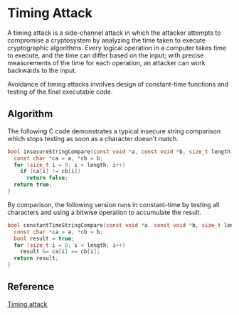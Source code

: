 # Timing Attack

A timing attack is a side-channel attack in which the attacker attempts to compromise a cryptosystem by analyzing the time taken to execute cryptographic algorithms. Every logical operation in a computer takes time to execute, and the time can differ based on the input; with precise measurements of the time for each operation, an attacker can work backwards to the input.

Avoidance of timing attacks involves design of constant-time functions and testing of the final executable code.

## Algorithm

The following C code demonstrates a typical insecure string comparison which stops testing as soon as a character doesn't match.

```c
bool insecureStringCompare(const void *a, const void *b, size_t length) {
  const char *ca = a, *cb = b;
  for (size_t i = 0; i < length; i++)
    if (ca[i] != cb[i])
      return false;
  return true;
}
```

By comparison, the following version runs in constant-time by testing all characters and using a bitwise operation to accumulate the result.

```c
bool constantTimeStringCompare(const void *a, const void *b, size_t length) {
  const char *ca = a, *cb = b;
  bool result = true;
  for (size_t i = 0; i < length; i++)
    result &= ca[i] == cb[i];
  return result;
}
```

## Reference

[Timing attack](https://en.wikipedia.org/wiki/Timing_attack)

